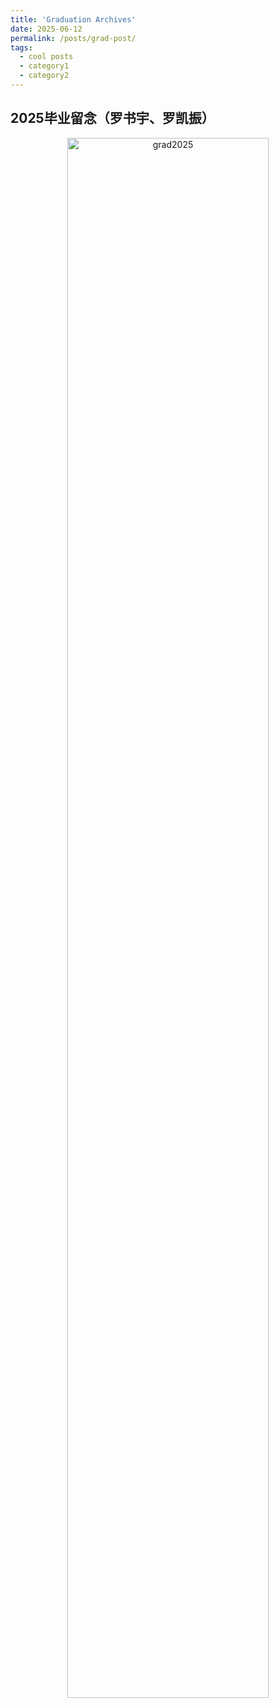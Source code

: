 ```yaml
---
title: 'Graduation Archives'
date: 2025-06-12
permalink: /posts/grad-post/
tags:
  - cool posts
  - category1
  - category2
---
```



## 2025毕业留念（罗书宇、罗凯振）
<div style="text-align: center">
    <img src="https://github.com/lisong2019/web/raw/master/images/graduation/20250612grad1.jpg"  alt="grad2025" width="80%" height="auto"/>
</div>


